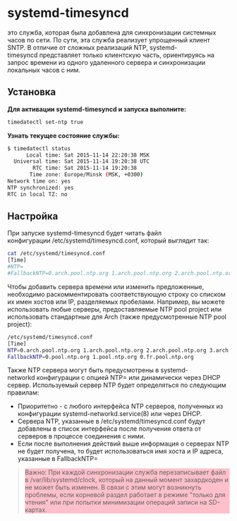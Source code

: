 # systemd-timesyncd

это служба, которая была добавлена для синхронизации системных часов по сети. По сути, эта служба реализует упрощенный клиент SNTP. В отличие от сложных реализаций NTP, systemd-timesyncd представляет только клиентскую часть, ориентируясь на запрос времени из одного удаленного сервера и синхронизации локальных часов с ним.

## Установка

**Для активации systemd-timesyncd и запуска выполните:**

```bash
timedatectl set-ntp true 
```

**Узнать текущее состояние службы:**

```bash
$ timedatectl status
      Local time: Sat 2015-11-14 22:20:38 MSK
  Universal time: Sat 2015-11-14 19:20:38 UTC
        RTC time: Sat 2015-11-14 19:20:38
       Time zone: Europe/Minsk (MSK, +0300)
Network time on: yes
NTP synchronized: yes
RTC in local TZ: no
```

## Настройка

При запуске systemd-timesyncd будет читать файл конфигурации /etc/systemd/timesyncd.conf, который выглядит так:

```bash
cat /etc/systemd/timesyncd.conf
[Time]
#NTP=
#FallbackNTP=0.arch.pool.ntp.org 1.arch.pool.ntp.org 2.arch.pool.ntp.org 3.arch.pool.ntp.org
```

Чтобы добавить сервера времени или изменить предложенные, необходимо раскомментировать соответствующую строку со списком их имен хостов или IP, разделяемых пробелами. Например, вы можете использовать любые серверы, предоставляемые NTP pool project или использовать стандартные для Arch (также предусмотренные NTP pool project):

```bash
/etc/systemd/timesyncd.conf
[Time]
NTP=0.arch.pool.ntp.org 1.arch.pool.ntp.org 2.arch.pool.ntp.org 3.arch.pool.ntp.org
FallbackNTP=0.pool.ntp.org 1.pool.ntp.org 0.fr.pool.ntp.org
```

Также NTP сервера могут быть предусмотрены в systemd-networkd конфигурации с опцией NTP= или динамически через DHCP сервер.
Используемый сервер NTP будет определяться по следующим правилам:

- Приоритетно - с любого интерфейса NTP серверов, полученных из конфигурации systemd-networkd.service(8) или через DHCP.
- Сервера NTP, указанные в /etc/systemd/timesyncd.conf будут добавлены в список интерфейса после получения ответа от серверов в процессе соединения с ними.
- Если после выполнения действий выше информация о серверах NTP не будет получена, то будет использоваться имя хоста и IP адреса, указанные в FallbackNTP=

><div style="background-color:pink">Важно: При каждой синхронизации служба перезаписывает файл в /var/lib/systemd/clock, который на данный момент захардкоден и не может быть изменен. В связи с этим могут возникнуть проблемы, если корневой раздел работает в режиме "только для чтения" или при попытки минимизации операций записи на SD-картах.</div>
